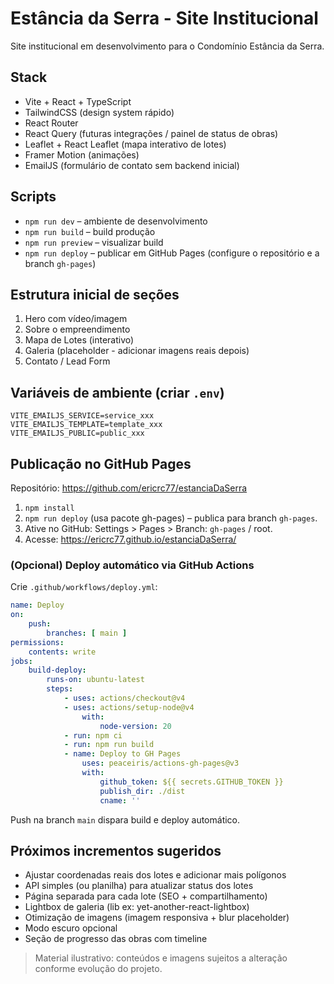 # Estância da Serra - Site Institucional

Site institucional em desenvolvimento para o Condomínio Estância da Serra.

## Stack
- Vite + React + TypeScript
- TailwindCSS (design system rápido)
- React Router
- React Query (futuras integrações / painel de status de obras)
- Leaflet + React Leaflet (mapa interativo de lotes)
- Framer Motion (animações)
- EmailJS (formulário de contato sem backend inicial)

## Scripts
- `npm run dev` – ambiente de desenvolvimento
- `npm run build` – build produção
- `npm run preview` – visualizar build
- `npm run deploy` – publicar em GitHub Pages (configure o repositório e a branch `gh-pages`)

## Estrutura inicial de seções
1. Hero com vídeo/imagem
2. Sobre o empreendimento
3. Mapa de Lotes (interativo)
4. Galeria (placeholder - adicionar imagens reais depois)
5. Contato / Lead Form

## Variáveis de ambiente (criar `.env`)
```
VITE_EMAILJS_SERVICE=service_xxx
VITE_EMAILJS_TEMPLATE=template_xxx
VITE_EMAILJS_PUBLIC=public_xxx
```

## Publicação no GitHub Pages
Repositório: https://github.com/ericrc77/estanciaDaSerra

1. `npm install`
2. `npm run deploy` (usa pacote gh-pages) – publica para branch `gh-pages`.
3. Ative no GitHub: Settings > Pages > Branch: `gh-pages` / root.
4. Acesse: https://ericrc77.github.io/estanciaDaSerra/

### (Opcional) Deploy automático via GitHub Actions
Crie `.github/workflows/deploy.yml`:
```yaml
name: Deploy
on:
	push:
		branches: [ main ]
permissions:
	contents: write
jobs:
	build-deploy:
		runs-on: ubuntu-latest
		steps:
			- uses: actions/checkout@v4
			- uses: actions/setup-node@v4
				with:
					node-version: 20
			- run: npm ci
			- run: npm run build
			- name: Deploy to GH Pages
				uses: peaceiris/actions-gh-pages@v3
				with:
					github_token: ${{ secrets.GITHUB_TOKEN }}
					publish_dir: ./dist
					cname: ''
```
Push na branch `main` dispara build e deploy automático.

## Próximos incrementos sugeridos
- Ajustar coordenadas reais dos lotes e adicionar mais polígonos
- API simples (ou planilha) para atualizar status dos lotes
- Página separada para cada lote (SEO + compartilhamento)
- Lightbox de galeria (lib ex: yet-another-react-lightbox)
- Otimização de imagens (imagem responsiva + blur placeholder)
- Modo escuro opcional
- Seção de progresso das obras com timeline

> Material ilustrativo: conteúdos e imagens sujeitos a alteração conforme evolução do projeto.
